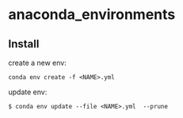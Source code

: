# anaconda_environments
## Install

create a new env:

    conda env create -f <NAME>.yml
  
 update env:
 

    $ conda env update --file <NAME>.yml  --prune
